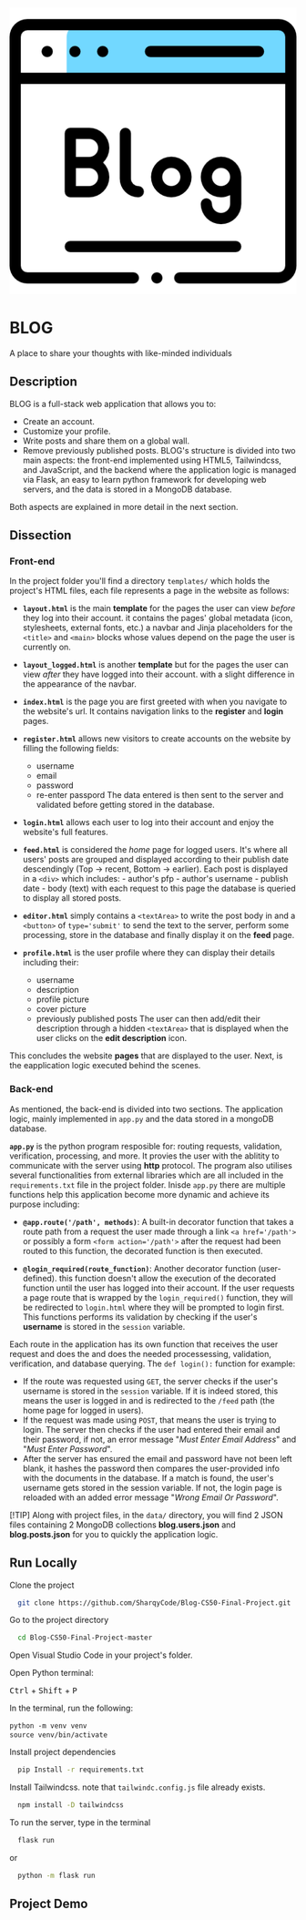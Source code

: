 ![Logo](./static/logo.png)

# BLOG

A place to share your thoughts with like-minded individuals

## Description

BLOG is a full-stack web application that allows you to:

- Create an account.
- Customize your profile.
- Write posts and share them on a global wall.
- Remove previously published posts.
  BLOG's structure is divided into two main aspects: the front-end implemented using HTML5, Tailwindcss, and JavaScript, and the backend where the application logic is managed via Flask, an easy to learn python framework for developing web servers, and the data is stored in a MongoDB database.

Both aspects are explained in more detail in the next section.

## Dissection

### Front-end

In the project folder you'll find a directory `templates/` which holds the project's HTML files, each file represents a page in the website as follows:

- **`layout.html`** is the main **template** for the pages the user can view _before_ they log into their account. it contains the pages' global metadata (icon, stylesheets, external fonts, etc.) a navbar and Jinja placeholders for the `<title>` and `<main>` blocks whose values depend on the page the user is currently on.

- **`layout_logged.html`** is another **template** but for the pages the user can view _after_ they have logged into their account. with a slight difference in the appearance of the navbar.

- **`index.html`** is the page you are first greeted with when you navigate to the website's url. It contains navigation links to the **register** and **login** pages.

- **`register.html`** allows new visitors to create accounts on the website by filling the following fields:

  - username
  - email
  - password
  - re-enter passpord
    The data entered is then sent to the server and validated before getting stored in the database.

- **`login.html`** allows each user to log into their account and enjoy the website's full features.

- **`feed.html`** is considered the _home_ page for logged users. It's where all users' posts are grouped and displayed according to their publish date descendingly (Top -> recent, Bottom -> earlier). Each post is displayed in a `<div>` which includes: - author's pfp - author's username - publish date - body (text)
  with each request to this page the database is queried to display all stored posts.
- **`editor.html`** simply contains a `<textArea>` to write the post body in and a `<button>` of `type='submit'` to send the text to the server, perform some processing, store in the database and finally display it on the **feed** page.
- **`profile.html`** is the user profile where they can display their details including their:
  - username
  - description
  - profile picture
  - cover picture
  - previously published posts
    The user can then add/edit their description through a hidden `<textArea>` that is displayed when the user clicks on the **edit description** icon.

This concludes the website **pages** that are displayed to the user. Next, is the eapplication logic executed behind the scenes.

### Back-end

As mentioned, the back-end is divided into two sections. The application logic, mainly implemented in `app.py` and the data stored in a mongoDB database.

**`app.py`** is the python program resposible for: routing requests, validation, verification, processing, and more. It provies the user with the ablitity to communicate with the server using **http** protocol. The program also utilises several functionalities from external libraries which are all included in the `requirements.txt` file in the project folder. Inisde `app.py` there are multiple functions help this application become more dynamic and achieve its purpose including:

- **`@app.route('/path', methods)`**: A built-in decorator function that takes a route path from a request the user made through a link `<a href='/path'>` or possibly a form `<form action='/path'>` after the request had been routed to this function, the decorated function is then executed.

- **`@login_required(route_function)`**: Another decorator function (user-defined). this function doesn't allow the execution of the decorated function until the user has logged into their account. If the user requests a page route that is wrapped by the `login_required()` function, they will be redirected to `login.html` where they will be prompted to login first. This functions performs its validation by checking if the user's **username** is stored in the `session` variable.

Each route in the application has its own function that receives the user request and does the and does the needed processessing, validation, verification, and database querying. The `def login():` function for example:

- If the route was requested using `GET`, the server checks if the user's username is stored in the `session` variable. If it is indeed stored, this means the user is logged in and is redirected to the `/feed` path (the home page for logged in users).
- If the request was made using `POST`, that means the user is trying to login. The server then checks if the user had entered their email and their password, if not, an error message "_Must Enter Email Address_" and "_Must Enter Password_".
- After the server has ensured the email and password have not been left blank, it hashes the password then compares the user-provided info with the documents in the database. If a match is found, the user's username gets stored in the session variable. If not, the login page is reloaded with an added error message "_Wrong Email Or Password_".

[!TIP]
Along with project files, in the `data/` directory, you will find 2 JSON files containing 2 MongoDB collections **blog.users.json** and **blog.posts.json** for you to quickly the application logic.

## Run Locally

Clone the project

```bash
  git clone https://github.com/SharqyCode/Blog-CS50-Final-Project.git
```

Go to the project directory

```bash
  cd Blog-CS50-Final-Project-master
```

Open Visual Studio Code in your project's folder.

Open Python terminal:

<kbd>Ctrl</kbd> + <kbd>Shift</kbd> + <kbd>P</kbd>

In the terminal, run the following:

```keyboard
python -m venv venv
source venv/bin/activate
```

Install project dependencies

```bash
  pip Install -r requirements.txt
```

Install Tailwindcss. note that `tailwindc.config.js` file already exists.

```bash
  npm install -D tailwindcss
```

To run the server, type in the terminal

```bash
  flask run
```

or

```bash
  python -m flask run
```

## Project Demo
